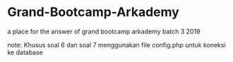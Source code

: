 # Grand-Bootcamp-Arkademy
a place for the answer of grand bootcamp arkademy batch 3 2019


note: Khusus soal 6 dan soal 7 menggunakan file config.php untuk koneksi ke database
